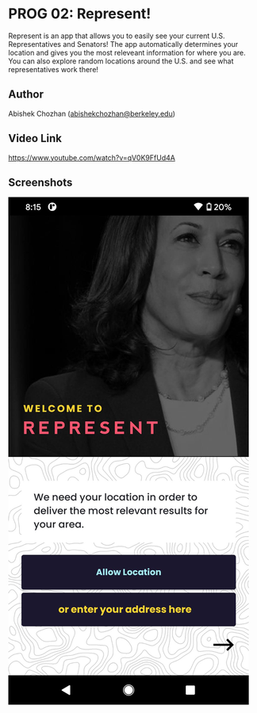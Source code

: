 # PROG 02: Represent!

Represent is an app that allows you to easily see your current U.S. Representatives and Senators! The app automatically determines your location and gives you the most releveant information for where you are. You can also explore random locations around the U.S. and see what representatives work there!

## Author

Abishek Chozhan (abishekchozhan@berkeley.edu)

## Video Link

https://www.youtube.com/watch?v=qV0K9FfUd4A

## Screenshots

![Alt text](./screenshots/scrn1.jpg?raw=true "Optional Title")

